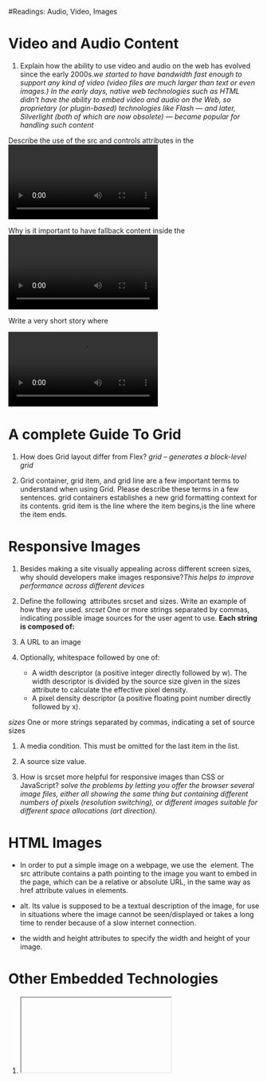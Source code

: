 #Readings: Audio, Video, Images

# Video and Audio Content

1. Explain how the ability to use video and audio on the web has evolved since the early 2000s.*we started to have bandwidth fast enough to support any kind of video (video files are much larger than text or even images.) In the early days, native web technologies such as HTML didn't have the ability to embed video and audio on the Web, so proprietary (or plugin-based) technologies like Flash — and later, Silverlight (both of which are now obsolete) — became popular for handling such content*

Describe the use of the src and controls attributes in the <video> element.*The <video> element allows you to embed a video very easily,the src (source) attribute contains a path to the video you want to embed.*

Why is it important to have fallback content inside the <video> element?*this will be displayed if the browser accessing the page doesn't support the <video> element, allowing us to provide a fallback for older browsers*

Write a very short story where <audio> and <video> are characters.

<video controls>
    <source src="josiahGraduation.webm"
 type="video/webm">
    <source src=" example.mp4"
type="video/mp4">
    <track kind="caption"
    src="subtitles_es.vtt" srclang="es" 
    label="English">
    <p>Josiah is graduated from daycare. He will be attending pre K this fall now that he is four years of age.</p> 
 </video>   

# A complete Guide To Grid

1.  How does Grid layout differ from Flex?
*grid – generates a block-level grid*

2. Grid container, grid item, and grid line are a few important terms to understand when using Grid. Please describe these terms in a few sentences.
grid containers establishes a new grid formatting context for its contents.
grid item is the line where the item begins,is the line where the item ends.


# Responsive Images
1. Besides making a site visually appealing across different screen sizes, why should developers make images responsive?*This helps to improve performance across different devices*

2. Define the following <img> attributes srcset and sizes. Write an example of how they are used.
*srcset* One or more strings separated by commas, indicating possible image sources for the user agent to use. 
**Each string is composed of:**
1. A URL to an image
2.  Optionally, whitespace followed by one of:
    - A width descriptor (a positive integer directly followed by w). The width descriptor is divided by the source size given in the sizes attribute to calculate the effective pixel density.
    - A pixel density descriptor (a positive floating point number directly followed by x).

*sizes* One or more strings separated by commas, indicating a set of source sizes  
1. A media condition. This must be omitted for the last item in the list.
2. A source size value.

3. How is srcset more helpful for responsive images than CSS or JavaScript? *solve the problems by letting you offer the browser several image files, either all showing the same thing but containing different numbers of pixels (resolution switching), or different images suitable for different space allocations (art direction).*


# HTML Images

+ In order to put a simple image on a webpage, we use the <img> element. The src attribute contains a path pointing to the image you want to embed in the page, which can be a relative or absolute URL, in the same way as href attribute values in <a> elements.

+ alt. Its value is supposed to be a textual description of the image, for use in situations where the image cannot be seen/displayed or takes a long time to render because of a slow internet connection.

+ the width and height attributes to specify the width and height of your image.


# Other Embedded Technologies

1. <iframe>s are for embedding other web pages, and the other two allow you to embed PDFs, SVG, and even Flash — a technology that is on the way out, but which you'll still see semi-regularly

2. The <object> HTML element represents an external resource, which can be treated as an image, a nested browsing context, or a resource to be handled by a plugin.

3. The <embed> HTML element embeds external content at the specified point in the document. This content is provided by an external application or other source of interactive content such as a browser plug-in.



## Things I want to know more about










